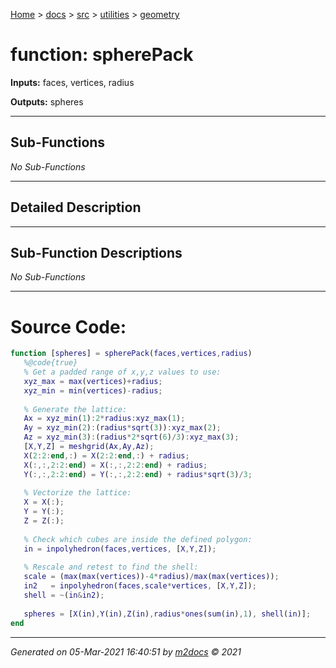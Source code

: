 [Home](../../../index.md) > [docs](../../../docs_index.md) > [src](../../src_index.md) > [utilities](../utilities_index.md) > [geometry](geometry_index.md)  


# function: spherePack



**Inputs:** faces, vertices, radius

**Outputs:** spheres

 ***

## Sub-Functions

*No Sub-Functions*

 ***

## Detailed Description



 ***

## Sub-Function Descriptions

*No Sub-Functions*

 
 *** 

# Source Code:

 ```matlab 
 function [spheres] = spherePack(faces,vertices,radius)
    %@code{true}
    % Get a padded range of x,y,z values to use:
    xyz_max = max(vertices)+radius;
    xyz_min = min(vertices)-radius;
    
    % Generate the lattice:
    Ax = xyz_min(1):2*radius:xyz_max(1);
    Ay = xyz_min(2):(radius*sqrt(3)):xyz_max(2);
    Az = xyz_min(3):(radius*2*sqrt(6)/3):xyz_max(3);
    [X,Y,Z] = meshgrid(Ax,Ay,Az);
    X(2:2:end,:) = X(2:2:end,:) + radius;
    X(:,:,2:2:end) = X(:,:,2:2:end) + radius;
    Y(:,:,2:2:end) = Y(:,:,2:2:end) + radius*sqrt(3)/3;
    
    % Vectorize the lattice:
    X = X(:);
    Y = Y(:);
    Z = Z(:);
    
    % Check which cubes are inside the defined polygon:
    in = inpolyhedron(faces,vertices, [X,Y,Z]);
    
    % Rescale and retest to find the shell:
    scale = (max(max(vertices))-4*radius)/max(max(vertices));
    in2   = inpolyhedron(faces,scale*vertices, [X,Y,Z]);
    shell = ~(in&in2);
    
    spheres = [X(in),Y(in),Z(in),radius*ones(sum(in),1), shell(in)];
end 
``` 
 
***

*Generated on 05-Mar-2021 16:40:51 by [m2docs](https://github.com/crgnam-research/m2docs) © 2021*
